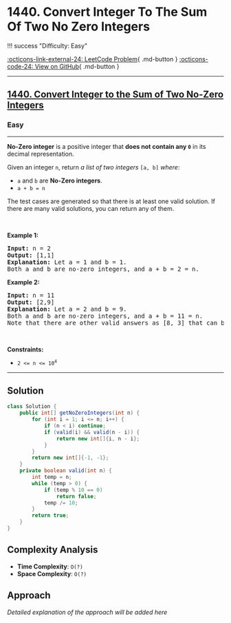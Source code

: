 # 1440. Convert Integer To The Sum Of Two No Zero Integers

!!! success "Difficulty: Easy"

[:octicons-link-external-24: LeetCode Problem](https://leetcode.com/problems/convert-integer-to-the-sum-of-two-no-zero-integers/){ .md-button }
[:octicons-code-24: View on GitHub](https://github.com/RAJ8664/Leetcode/tree/master/1440-convert-integer-to-the-sum-of-two-no-zero-integers){ .md-button }

---

<h2><a href="https://leetcode.com/problems/convert-integer-to-the-sum-of-two-no-zero-integers">1440. Convert Integer to the Sum of Two No-Zero Integers</a></h2><h3>Easy</h3><hr><p><strong>No-Zero integer</strong> is a positive integer that <strong>does not contain any <code>0</code></strong> in its decimal representation.</p>

<p>Given an integer <code>n</code>, return <em>a list of two integers</em> <code>[a, b]</code> <em>where</em>:</p>

<ul>
	<li><code>a</code> and <code>b</code> are <strong>No-Zero integers</strong>.</li>
	<li><code>a + b = n</code></li>
</ul>

<p>The test cases are generated so that there is at least one valid solution. If there are many valid solutions, you can return any of them.</p>

<p>&nbsp;</p>
<p><strong class="example">Example 1:</strong></p>

<pre>
<strong>Input:</strong> n = 2
<strong>Output:</strong> [1,1]
<strong>Explanation:</strong> Let a = 1 and b = 1.
Both a and b are no-zero integers, and a + b = 2 = n.
</pre>

<p><strong class="example">Example 2:</strong></p>

<pre>
<strong>Input:</strong> n = 11
<strong>Output:</strong> [2,9]
<strong>Explanation:</strong> Let a = 2 and b = 9.
Both a and b are no-zero integers, and a + b = 11 = n.
Note that there are other valid answers as [8, 3] that can be accepted.
</pre>

<p>&nbsp;</p>
<p><strong>Constraints:</strong></p>

<ul>
	<li><code>2 &lt;= n &lt;= 10<sup>4</sup></code></li>
</ul>


---

## Solution

```java
class Solution {
    public int[] getNoZeroIntegers(int n) {
        for (int i = 1; i <= n; i++) {
            if (n < i) continue; 
            if (valid(i) && valid(n - i)) {
                return new int[]{i, n - i};
            }
        } 
        return new int[]{-1, -1};
    }
    private boolean valid(int n) {
        int temp = n;
        while (temp > 0) {
            if (temp % 10 == 0)
                return false;
            temp /= 10;
        }
        return true;
    }
}
```

## Complexity Analysis

- **Time Complexity**: `O(?)`
- **Space Complexity**: `O(?)`

## Approach

*Detailed explanation of the approach will be added here*

